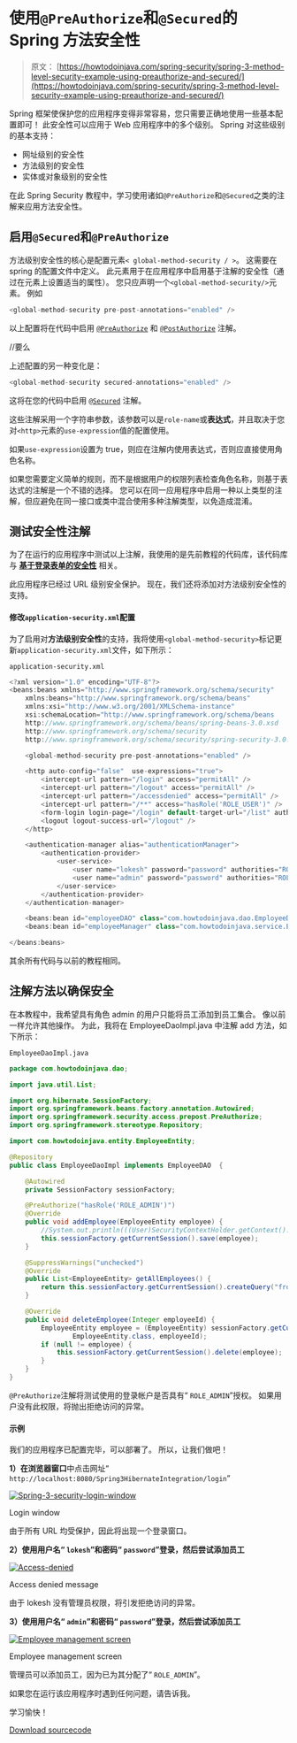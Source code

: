 # 使用`@PreAuthorize`和`@Secured`的 Spring 方法安全性

> 原文： [https://howtodoinjava.com/spring-security/spring-3-method-level-security-example-using-preauthorize-and-secured/](https://howtodoinjava.com/spring-security/spring-3-method-level-security-example-using-preauthorize-and-secured/)

Spring 框架使保护您的应用程序变得非常容易，您只需要正确地使用一些基本配置即可！ 此安全性可以应用于 Web 应用程序中的多个级别。 Spring 对这些级别的基本支持：

*   网址级别的安全性
*   方法级别的安全性
*   实体或对象级别的安全性

在此 Spring Security 教程中，学习使用诸如`@PreAuthorize`和`@Secured`之类的注解来应用方法安全性。

## 启用`@Secured`和`@PreAuthorize`

方法级别安全性的核心是配置元素`< global-method-security / >`。 这需要在 spring 的配置文件中定义。 此元素用于在应用程序中启用基于注解的安全性（通过在元素上设置适当的属性）。 您只应声明一个`<global-method-security/>`元素。 例如

```java
<global-method-security pre-post-annotations="enabled" />
```

以上配置将在代码中启用 [`@PreAuthorize`](http://static.springsource.org/spring-security/site/docs/3.0.x/apidocs/org/springframework/security/access/prepost/PreAuthorize.html) 和 [`@PostAuthorize`](http://static.springsource.org/spring-security/site/docs/3.0.x/apidocs/org/springframework/security/access/prepost/PostAuthorize.html) 注解。

//要么

上述配置的另一种变化是：

```java
<global-method-security secured-annotations="enabled" />
```

这将在您的代码中启用 [`@Secured`](http://static.springsource.org/spring-security/site/docs/3.0.x/apidocs/org/springframework/security/access/annotation/Secured.html) 注解。

这些注解采用一个字符串参数，该参数可以是`role-name`或**表达式**，并且取决于您对`<http>`元素的`use-expression`值的配置使用。

如果`use-expression`设置为 true，则应在注解内使用表达式，否则应直接使用角色名称。

如果您需要定义简单的规则，而不是根据用户的权限列表检查角色名称，则基于表达式的注解是一个不错的选择。 您可以在同一应用程序中启用一种以上类型的注解，但应避免在同一接口或类中混合使用多种注解类型，以免造成混淆。

## 测试安全性注解

为了在运行的应用程序中测试以上注解，我使用的是先前教程的代码库，该代码库与 [**基于登录表单的安全性**](//howtodoinjava.com/spring/spring-security/login-form-based-spring-3-security-example/) 相关。

此应用程序已经过 URL 级别安全保护。 现在，我们还将添加对方法级别安全性的支持。

#### 修改`application-security.xml`配置

为了启用对**方法级别安全性**的支持，我将使用`<global-method-security>`标记更新`application-security.xml`文件，如下所示：

`application-security.xml`

```java
<?xml version="1.0" encoding="UTF-8"?>
<beans:beans xmlns="http://www.springframework.org/schema/security"
	xmlns:beans="http://www.springframework.org/schema/beans" 
	xmlns:xsi="http://www.w3.org/2001/XMLSchema-instance"
	xsi:schemaLocation="http://www.springframework.org/schema/beans
	http://www.springframework.org/schema/beans/spring-beans-3.0.xsd
	http://www.springframework.org/schema/security
	http://www.springframework.org/schema/security/spring-security-3.0.3.xsd">

	<global-method-security pre-post-annotations="enabled" />

	<http auto-config="false"  use-expressions="true">
		<intercept-url pattern="/login" access="permitAll" />
		<intercept-url pattern="/logout" access="permitAll" />
		<intercept-url pattern="/accessdenied" access="permitAll" />
		<intercept-url pattern="/**" access="hasRole('ROLE_USER')" />
		<form-login login-page="/login" default-target-url="/list" authentication-failure-url="/accessdenied" />
		<logout logout-success-url="/logout" />
	</http>

	<authentication-manager alias="authenticationManager">
        <authentication-provider>
            <user-service>
                <user name="lokesh" password="password" authorities="ROLE_USER" />
                <user name="admin" password="password" authorities="ROLE_USER,ROLE_ADMIN" />
            </user-service>
        </authentication-provider>
    </authentication-manager>

    <beans:bean id="employeeDAO" class="com.howtodoinjava.dao.EmployeeDaoImpl" />
    <beans:bean id="employeeManager" class="com.howtodoinjava.service.EmployeeManagerImpl" />

</beans:beans>

```

其余所有代码与以前的教程相同。

## 注解方法以确保安全

在本教程中，我希望具有角色 admin 的用户只能将员工添加到员工集合。 像以前一样允许其他操作。 为此，我将在 EmployeeDaoImpl.java 中注解 add 方法，如下所示：

`EmployeeDaoImpl.java`

```java
package com.howtodoinjava.dao;

import java.util.List;

import org.hibernate.SessionFactory;
import org.springframework.beans.factory.annotation.Autowired;
import org.springframework.security.access.prepost.PreAuthorize;
import org.springframework.stereotype.Repository;

import com.howtodoinjava.entity.EmployeeEntity;

@Repository
public class EmployeeDaoImpl implements EmployeeDAO  {

	@Autowired
    private SessionFactory sessionFactory;

	@PreAuthorize("hasRole('ROLE_ADMIN')")
	@Override
	public void addEmployee(EmployeeEntity employee) {
		//System.out.println(((User)SecurityContextHolder.getContext().getAuthentication().getPrincipal()).getAuthorities());
		this.sessionFactory.getCurrentSession().save(employee);
	}

	@SuppressWarnings("unchecked")
	@Override
	public List<EmployeeEntity> getAllEmployees() {
		return this.sessionFactory.getCurrentSession().createQuery("from Employee").list();
	}

	@Override
	public void deleteEmployee(Integer employeeId) {
		EmployeeEntity employee = (EmployeeEntity) sessionFactory.getCurrentSession().load(
				EmployeeEntity.class, employeeId);
        if (null != employee) {
        	this.sessionFactory.getCurrentSession().delete(employee);
        }
	}
}

```

`@PreAuthorize`注解将测试使用的登录帐户是否具有“ `ROLE_ADMIN`”授权。 如果用户没有此权限，将抛出拒​​绝访问的异常。

#### 示例

我们的应用程序已配置完毕，可以部署了。 所以，让我们做吧！

**1）在浏览器窗口**中点击网址“ `http://localhost:8080/Spring3HibernateIntegration/login`”

[![Spring-3-security-login-window](img/9239c7204dbf8fa00a0c4eec4fc99e87.jpg)](https://howtodoinjava.files.wordpress.com/2013/04/spring-3-security-login-window.png)

Login window

由于所有 URL 均受保护，因此将出现一个登录窗口。

**2）使用用户名“ `lokesh`”和密码“ `password`”登录，然后尝试添加员工**

[![Access-denied](img/6f76a4af10c1cd97aa2537cae0c8159e.jpg)](https://howtodoinjava.files.wordpress.com/2013/04/access-denied.png)

Access denied message

由于 lokesh 没有管理员权限，将引发拒绝访问的异常。

**3）使用用户名“ `admin`”和密码“ `password`”登录，然后尝试添加员工**

[![Employee management screen](img/641b7f2a3473a963873905bb4bfe8c5c.jpg)](https://howtodoinjava.files.wordpress.com/2013/04/employee-management-screen.png)

Employee management screen

管理员可以添加员工，因为已为其分配了“ `ROLE_ADMIN`”。

如果您在运行该应用程序时遇到任何问题，请告诉我。

学习愉快！

[Download sourcecode](https://docs.google.com/file/d/0B7yo2HclmjI4czRJWWRucFBtdkU/edit?usp=sharing)